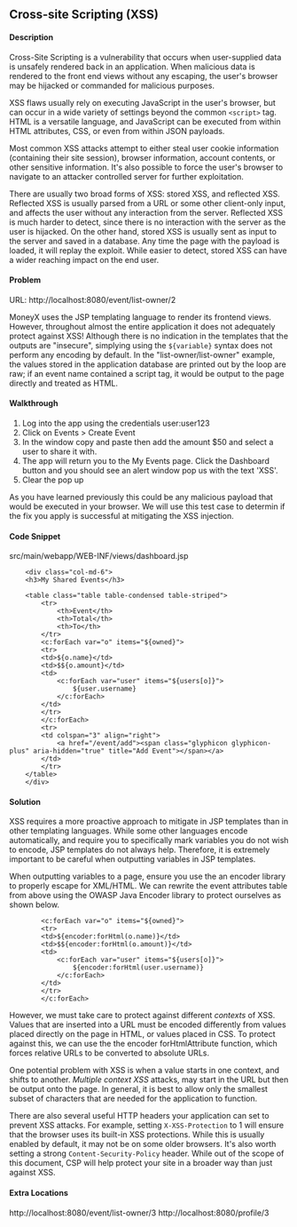 ## Cross-site Scripting (XSS)

#### Description

Cross-Site Scripting is a vulnerability that occurs when user-supplied data is unsafely rendered back in an application. When malicious data is rendered to the front end views without any escaping, the user's browser may be hijacked or commanded for malicious purposes.

XSS flaws usually rely on executing JavaScript in the user's browser, but can occur in a wide variety of settings beyond the common ```<script>``` tag. HTML is a versatile language, and JavaScript can be executed from within HTML attributes, CSS, or even from within JSON payloads.

Most common XSS attacks attempt to either steal user cookie information (containing their site session), browser information, account contents, or other sensitive information. It's also possible to force the user's browser to navigate to an attacker controlled server for further exploitation.

There are usually two broad forms of XSS: stored XSS, and reflected XSS. Reflected XSS is usually parsed from a URL or some other client-only input, and affects the user without any interaction from the server. Reflected XSS is much harder to detect, since there is no interaction with the server as the user is hijacked. On the other hand, stored XSS is usually sent as input to the server and saved in a database. Any time the page with the payload is loaded, it will replay the exploit. While easier to detect, stored XSS can have a wider reaching impact on the end user.

#### Problem
URL: http://localhost:8080/event/list-owner/2

MoneyX uses the JSP templating language to render its frontend views. However, throughout almost the entire application it does not adequately protect against XSS! Although there is no indication in the templates that the outputs are "insecure", simplying using the ```${variable}``` syntax does not perform any encoding by default. In the "list-owner/list-owner" example, the values stored in the application database are printed out by the loop are raw; if an event name contained a script tag, it would be output to the page directly and treated as HTML.

#### Walkthrough
1. Log into the app using the credentials user:user123
2. Click on Events > Create Event
3. In the window copy and paste <script>alert('XSS')</script> then add the amount $50 and select a user to share it with.
4. The app will return you to the My Events page. Click the Dashboard button and you should see an alert window pop us with the text 'XSS'.
5. Clear the pop up

As you have learned previously this could be any malicious payload that would be executed in your browser. We will use this test case to determin if the fix you apply is successful at mitigating the XSS injection.

#### Code Snippet
src/main/webapp/WEB-INF/views/dashboard.jsp

```
    <div class="col-md-6">
	<h3>My Shared Events</h3>

    <table class="table table-condensed table-striped">
        <tr>
            <th>Event</th>
            <th>Total</th>
            <th>To</th>
        </tr>
        <c:forEach var="o" items="${owned}">
        <tr>
        <td>${o.name}</td>
        <td>$${o.amount}</td>
        <td>
        	<c:forEach var="user" items="${users[o]}">
	        	${user.username}
	        </c:forEach>
        </td>
        </tr>
        </c:forEach>
        <tr>
        <td colspan="3" align="right">
        	<a href="/event/add"><span class="glyphicon glyphicon-plus" aria-hidden="true" title="Add Event"></span></a>
        </td>
        </tr>
    </table>
    </div>
```

#### Solution

XSS requires a more proactive approach to mitigate in JSP templates than in other templating languages. While some other languages encode automatically, and require you to specifically mark variables you do not wish to encode, JSP templates do not always help. Therefore, it is extremely important to be careful when outputting variables in JSP templates.

When outputting variables to a page, ensure you use the an encoder library to properly escape for XML/HTML. We can rewrite the event attributes table from above using the OWASP Java Encoder library to protect ourselves as shown below.

```
        <c:forEach var="o" items="${owned}">
        <tr>
        <td>${encoder:forHtml(o.name)}</td>
        <td>$${encoder:forHtml(o.amount)}</td>
        <td>
        	<c:forEach var="user" items="${users[o]}">
	        	${encoder:forHtml(user.username)}
	        </c:forEach>
        </td>
        </tr>
        </c:forEach>
```

However, we must take care to protect against different *contexts* of XSS. Values that are inserted into a URL must be encoded differently from values placed directly on the page in HTML, or values placed in CSS. To protect against this, we can use the the encoder forHtmlAttribute function, which forces relative URLs to be converted to absolute URLs.

One potential problem with XSS is when a value starts in one context, and shifts to another. *Multiple context XSS* attacks, may start in the URL but then be output onto the page. In general, it is best to allow only the smallest subset of characters that are needed for the application to function.

There are also several useful HTTP headers your application can set to prevent XSS attacks. For example, setting ```X-XSS-Protection``` to 1 will ensure that the browser uses its built-in XSS protections. While this is usually enabled by default, it may not be on some older browsers. It's also worth setting a strong ```Content-Security-Policy``` header. While out of the scope of this document, CSP will help protect your site in a broader way than just against XSS.

#### Extra Locations
http://localhost:8080/event/list-owner/3
http://localhost:8080/profile/3

